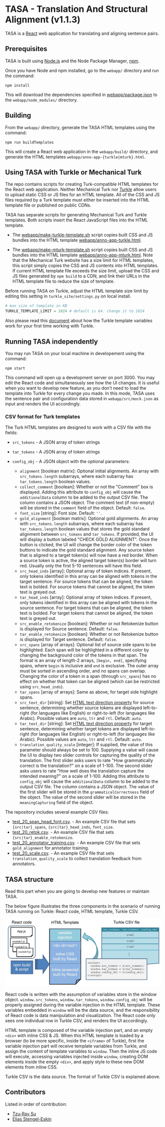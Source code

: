 # TASA - Translation And Structural Alignment (v1.1.3)

TASA is a [React](https://reactjs.org) web application for translating
and aligning sentence pairs.

## Prerequisites

TASA is built using [Node.js](https://nodejs.org/en/) and the Node
Package Manager, [npm](https://docs.npmjs.com).

Once you have Node and npm installed, go to the `webapp/` directory
and run the command:

    npm install

This will download the dependencies specified in
[webapp/package.json](webapp/package.json) to the
`webapp/node_modules/` directory.

## Building

From the `webapp/` directory, generate the TASA HTML templates using
the command:

    npm run buildTemplates

This will create a React web application in the `webapp/build/`
directory, and generate the HTML templates
`webapp/anno-app-{turkle|mturk}.html`.

## Using TASA with Turkle or Mechanical Turk

The repo contains scripts for creating Turk-compatible HTML templates
for the React web application.  Neither Mechanical Turk nor
[Turkle](https://github.com/hltcoe/turkle) allow users to upload
static CSS or JS files for an HTML template.  All of the CSS and JS
files required by a Turk template must either be inserted into the
HTML template file or published on public CDNs.

TASA has separate scripts for generating
Mechanical Turk and Turkle templates.  Both scripts insert the
React JavaScript files into the HTML template.

- The [webapp/make-turkle-template.sh](webapp/make-turkle-template.sh)
  script copies built CSS and JS bundles into the HTML template
  [webapp/anno-app-turkle.html](webapp/anno-app-turkle.html).

- The [webapp/make-mturk-template.sh](webapp/make-mturk-template.sh)
  script copies built CSS and JS bundles into the HTML template
  [webapp/anno-app-mturk.html](webapp/anno-app-mturk.html).
  Note that the Mechanical Turk website has a size limit for HTML
  templates, this script simply copies the CSS and JS contents into 
  HTML templates. If current HTML template file exceeds the size limit, 
  upload the CSS and JS files generated by `npm build` to a CDN, 
  and link their URLs in the HTML template file to reduce the size of 
  template.

Before running TASA on Turkle, adjust the HTML template size limit
by editing this setting in `turkle_site/settings.py` on local install.

```python
# max size of template in KB
TURKLE_TEMPLATE_LIMIT = 1024 # default is 64. change it to 1024
```
Also please read this [document](https://github.com/hltcoe/turkle/blob/master/docs/TEMPLATE-GUIDE.md) 
about how the Turkle template variables work for your first time working with Turkle.

## Running TASA independently

You may run TASA on your local machine in developement using the command:

    npm start

This command will open up a development server on port 3000. You may edit the 
React code and simultaneously see how the UI changes. It is useful when you want
to develop new feature, as you don't need to load the template into Turkle for 
every change you made. In this mode, TASA uses the sentence pair and configuration
data stored in `webapp/src/mock.json` as input and renders the UI accordingly.


### CSV format for Turk templates

The Turk HTML templates are designed to work with a CSV file with the
fields:

- `src_tokens` - A JSON array of token strings
- `tar_tokens` - A JSON array of token strings
- `config_obj` - A JSON object with the optional parameters:

  - `alignment` [boolean matrix]: Optional initial alignments.
    An array with `src_tokens.length` subarrays, where each subarray
    has `tar_tokens.length` boolean values.
  - `collect_comment` [boolean]: Whether or not the "Comment" box is
    displayed.  Adding this attribute to `config_obj` will cause the
    `additionalData` column to be added to the output CSV file.  The
    column contains a JSON object.  The comment text (if non-empty) 
    will be stored in the `comment` field of the object.
    Default: `false`.
  - `font_size` [string]: Font size.  Default: `''`.
  - `gold_alignment` [boolean matrix]: Optional gold alignments.
    An array with `src_tokens.length` subarrays, where each subarray
    has `tar_tokens.length` boolean values that stores the gold
    standard alignment between `src_tokens` and `tar_tokens`.
    If provided, the UI will display a button labeled "CHECK GOLD
    ALIGNMENT".  Once the button is clicked, the UI will change the
    border color of the token buttons to indicate the gold standard
    alignment.  Any source token that is aligned to a target token(s)
    will now have a red border.  When a source token is active, the
    aligned target token(s) border will turn red.
    Usually only the first 5-10 sentences will have this field.
  - `src_head_inds` [array]: Optional array of token indices. If
    present, only tokens identified in this array can be aligned with
    tokens in the target sentence.  For source tokens that can be aligned,
    the token text is bolded.  For source tokens that cannot be aligned, the
    token text is greyed out.
  - `tar_head_inds` [array]: Optional array of token indices.  If
    present, only tokens identified in this array can be aligned with
    tokens in the source sentence.  For target tokens that can be aligned,
    the token text is bolded.  For target tokens that cannot be aligned, the
    token text is greyed out.
  - `src_enable_retokenize` [boolean]: Whether or not Retokenize
    button is displayed for Source sentence.  Default: `false`.
  - `tar_enable_retokenize` [boolean]: Whether or not Retokenize
    button is displayed for Target sentence.  Default: `false`.
  - `src_spans` [array of arrays]: Optional list of source side spans
    to be highlighted.  Each span will be highlighted in a different
    color by changing the background color of the tokens in that span.
    The format is an array of length-2 arrays, `[begin, end]`,
    specifying spans,  where `begin` is inclusive and `end` is exclusive.
    The outer array must be sorted in ascending order, and no spans
    can overlap.  Changing the color of a token in a span (through
    `src_spans`) has no effect on whether that token can be aligned
    (which can be restricted using `src_head_inds`).
  - `tar_spans` [array of arrays]: Same as above, for target side highlight spans.
  - `src_text_dir` [string]: Set
    [HTML text direction property](https://developer.mozilla.org/en-US/docs/Web/HTML/Global_attributes/dir)
    for source sentence, determining whether source tokens are
    displayed left-to-right (for languages like English) or
    right-to-left (for languages like Arabic).  Possible values are
    `auto`, `ltr` and `rtl`.  Default: `auto`.
  - `tar_text_dir` [string]: Set
    [HTML text direction property](https://developer.mozilla.org/en-US/docs/Web/HTML/Global_attributes/dir)
    for target sentence, determining whether target tokens are
    displayed left-to-right (for languages like English) or
    right-to-left (for languages like Arabic).  Possible values are
    `auto`, `ltr` and `rtl`.  Default: `auto`.
  - `translation_quality_scale` [integer]:  If supplied, the value of
    this parameter should always be set to 100.  Supplying a value will
    cause the UI to display two slider controls for capturing the
    quality of the translation.  The first slider asks users to rate
    "How grammatically correct is the translation?" on a scale of
    1-100.  The second slider asks users to rate "How well does the
    translation capture the intended meaning?" on a scale of 1-100.
    Adding this attribute to `config_obj` will cause the
    `additionalData` column to be added to the output CSV file.  The
    column contains a JSON object.  The value of the first slider will
    be stored in the `grammaticalCorrectness` field of the object.
    The value of the second slider will be stored in the
    `meaningCapturing` field of the object.

The repository includes several example CSV files:

- [test_20_span_head_font.csv](test_20_span_head_font.csv). - An example CSV file
  that sets `{src|tar}_spans`, `{src|tar}_head_inds`, `font_size`.
- [test_20_retok.csv](test_20_retok.csv). - An example CSV file that sets
  `{src|tar}_enable_retokenize`.
- [test_20_annotator_training.csv](test_20_annotator_training.csv). - An example
  CSV file that sets `gold_alignment` for annotator training.
- [test_20_scale.csv](test_20_scale.csv). - An example CSV file that sets
  `translation_quality_scale` to collect translation feedback from annotators.

## TASA structure 

Read this part when you are going to develop new features or maintain TASA.

The below figure illustrates the three components in the scenario of running
TASA running on Turkle: React code, HTML template, Turkle CSV.

![tasa structure](./figure/tasa_structure.jpg)

React code is written with the assumption of variables store in the window
object. `window.src_tokens`, `window.tar_tokens`, `window.config_obj` will be 
properly assigned during the variable injection in the HTML template. These
variables embedded in `window` will be the data source, and the responsibility
of React code is data manipulation and visualization. The React code only sees
one individual row in Turkle CSV, and renders the UI accordingly.

HTML template is composed of the variable injection part, and an empty `<div>` 
with inline CSS & JS. When this HTML template is loaded by a browser (to be more 
specific, inside the `<iframe>` of Turkle), first the variable injection part 
will receive template variables from Turkle, and assign the content of template 
variables to `window`. Then the inline JS code will execute, accessing variables
injected inside `window`, creating DOM elements inside the empty `<div>`, and 
apply style to these new DOM elements from inline CSS.

Turkle CSV is the data source. The format of Turkle CSV is explained above.

## Contributors

Listed in order of contribution:

- [Tzu-Ray Su](https://github.com/ray1007)
- [Elias Stengel-Eskin](https://github.com/esteng) 
